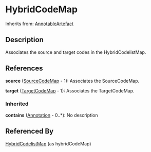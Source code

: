 
# HybridCodeMap

Inherits from: [AnnotableArtefact](../Base/AnnotableArtefact.md)



## Description

Associates the source and target codes in the HybridCodelistMap.




## References

**source** ([SourceCodeMap](SourceCodeMap.md) - 1): Associates the SourceCodeMap.

**target** ([TargetCodeMap](TargetCodeMap.md) - 1): Associates the TargetCodeMap.

### Inherited

**contains** ([Annotation](../Base/Annotation.md) - 0..*): No description



## Referenced By

[HybridCodelistMap](HybridCodelistMap.md) (as hybridCodeMap)


